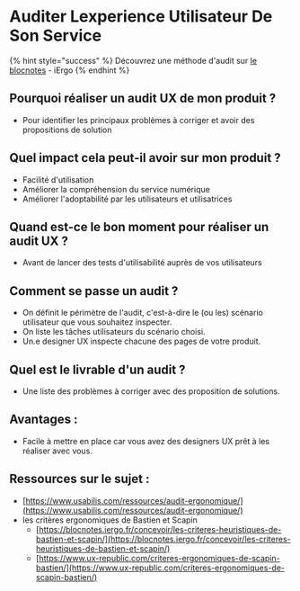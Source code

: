 # Auditer Lexperience Utilisateur De Son Service

{% hint style="success" %}
Découvrez une méthode d'audit sur [le blocnotes](https://blocnotes.iergo.fr/concevoir/les-outils/une-methode-nouvelle-dinspection-des-ihm-a-ma-facon/) - iErgo
{% endhint %}

## Pourquoi réaliser un audit UX de mon produit ?

* Pour identifier les principaux problèmes à corriger et avoir des propositions de solution

## Quel impact cela peut-il avoir sur mon produit ?

* Facilité d'utilisation
* Améliorer la compréhension du service numérique
* Améliorer l'adoptabilité par les utilisateurs et utilisatrices

## Quand est-ce le bon moment pour réaliser un audit UX ?

* Avant de lancer des tests d'utilisabilité auprès de vos utilisateurs

## Comment se passe un audit ?

* On définit le périmètre de l'audit, c'est-à-dire le \(ou les\) scénario utilisateur que vous souhaitez inspecter.
* On liste les tâches utilisateurs du scénario choisi.
* Un.e designer UX inspecte chacune des pages de votre produit.

## Quel est le livrable d'un audit ?

* Une liste des problèmes à corriger avec des proposition de solutions.

## Avantages :

* Facile à mettre en place car vous avez des designers UX prêt à les réaliser avec vous.

## Ressources sur le sujet :

* [https://www.usabilis.com/ressources/audit-ergonomique/](https://www.usabilis.com/ressources/audit-ergonomique/)
* les critères ergonomiques de Bastien et Scapin
  * [https://blocnotes.iergo.fr/concevoir/les-criteres-heuristiques-de-bastien-et-scapin/](https://blocnotes.iergo.fr/concevoir/les-criteres-heuristiques-de-bastien-et-scapin/)
  * [https://www.ux-republic.com/criteres-ergonomiques-de-scapin-bastien/](https://www.ux-republic.com/criteres-ergonomiques-de-scapin-bastien/)

